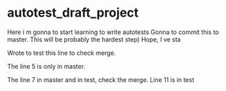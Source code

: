 # autotest_draft_project
Here i m gonna to start learning to write autotests
Gonna to commit this to master.
This will be probably the hardest step) Hope, I ve sta

Wrote to test this line to check merge.

The line 5 is only in master.

The line 7 in master and in test, check the merge.
Line 11 is in test
